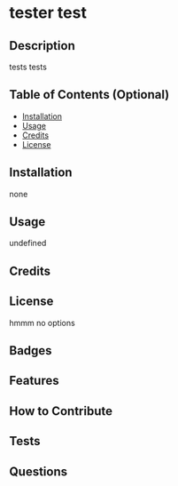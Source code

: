 # tester test

  ## Description
  tests tests
  ## Table of Contents (Optional)
  
  - [Installation](#installation)
  - [Usage](#usage)
  - [Credits](#credits)
  - [License](#license)
  
  ## Installation
  none
  ## Usage
  undefined
  ## Credits
  
  ## License
 hmmm no options
  ## Badges
 
  ## Features
    
  ## How to Contribute
 
  ## Tests
  
  ## Questions